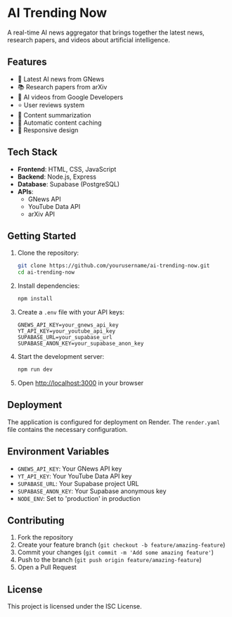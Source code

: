 # AI Trending Now

A real-time AI news aggregator that brings together the latest news, research papers, and videos about artificial intelligence.

## Features

- 📰 Latest AI news from GNews
- 📚 Research papers from arXiv
- 🎥 AI videos from Google Developers
- ⭐ User reviews system
- 📝 Content summarization
- 🔄 Automatic content caching
- 📱 Responsive design

## Tech Stack

- **Frontend**: HTML, CSS, JavaScript
- **Backend**: Node.js, Express
- **Database**: Supabase (PostgreSQL)
- **APIs**: 
  - GNews API
  - YouTube Data API
  - arXiv API

## Getting Started

1. Clone the repository:
   ```bash
   git clone https://github.com/yourusername/ai-trending-now.git
   cd ai-trending-now
   ```

2. Install dependencies:
   ```bash
   npm install
   ```

3. Create a `.env` file with your API keys:
   ```
   GNEWS_API_KEY=your_gnews_api_key
   YT_API_KEY=your_youtube_api_key
   SUPABASE_URL=your_supabase_url
   SUPABASE_ANON_KEY=your_supabase_anon_key
   ```

4. Start the development server:
   ```bash
   npm run dev
   ```

5. Open [http://localhost:3000](http://localhost:3000) in your browser

## Deployment

The application is configured for deployment on Render. The `render.yaml` file contains the necessary configuration.

## Environment Variables

- `GNEWS_API_KEY`: Your GNews API key
- `YT_API_KEY`: Your YouTube Data API key
- `SUPABASE_URL`: Your Supabase project URL
- `SUPABASE_ANON_KEY`: Your Supabase anonymous key
- `NODE_ENV`: Set to 'production' in production

## Contributing

1. Fork the repository
2. Create your feature branch (`git checkout -b feature/amazing-feature`)
3. Commit your changes (`git commit -m 'Add some amazing feature'`)
4. Push to the branch (`git push origin feature/amazing-feature`)
5. Open a Pull Request

## License

This project is licensed under the ISC License. 